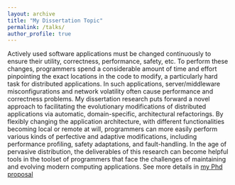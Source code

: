 ```yaml
---
layout: archive
title: "My Dissertation Topic"
permalink: /talks/
author_profile: true
---
```


Actively used software applications must be changed continuously to ensure their utility, correctness, performance, safety, etc. To perform these changes, programmers spend a considerable amount of time and effort pinpointing the exact locations in the code to modify, a particularly hard task for distributed applications. In such applications, server/middleware misconfigurations and network volatility often cause performance and correctness problems. My dissertation research puts forward a novel approach to facilitating the evolutionary modifications of distributed applications via automatic, domain-specific, architectural refactorings. By flexibly changing the application architecture, with different functionalities becoming local or remote at will, programmers can more easily perform various kinds of perfective and adaptive modifications, including performance profiling, safety adaptations, and fault-handling. In the age of pervasive distribution, the deliverables of this research can become helpful tools in the toolset of programmers that face the challenges of maintaining and evolving modern computing applications. See more details in [my Phd proposal](https://kjproj84.github.io/Kijin_An_Prelim_proposal.pdf)
